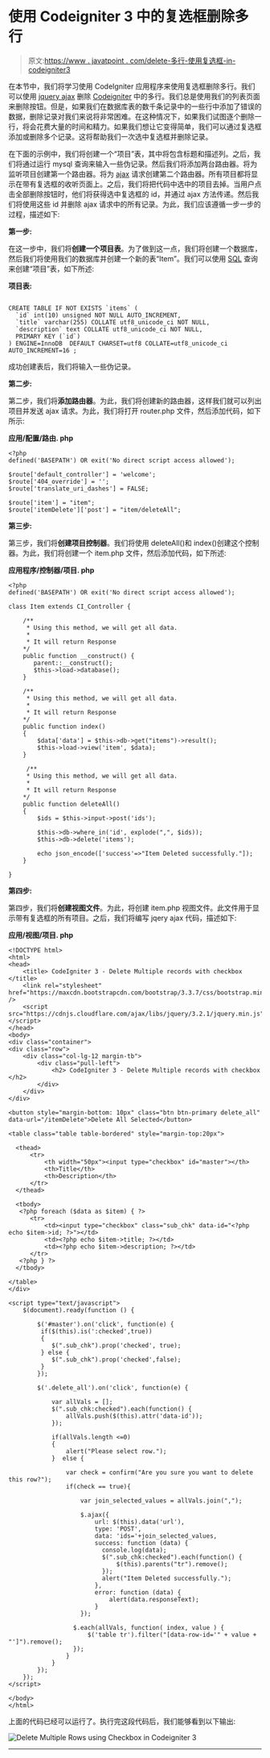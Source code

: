# 使用 Codeigniter 3 中的复选框删除多行

> 原文:[https://www . javatpoint . com/delete-多行-使用复选框-in-codeigniter3](https://www.javatpoint.com/delete-multiple-rows-using-checkbox-in-codeigniter3)

在本节中，我们将学习使用 CodeIgniter 应用程序来使用复选框删除多行。我们可以使用 [jquery ajax](https://www.javatpoint.com/jquery-ajax-method) 删除 [Codeigniter](https://www.javatpoint.com/codeigniter-tutorial) 中的多行。我们总是使用我们的列表页面来删除按钮。但是，如果我们在数据库表的数千条记录中的一些行中添加了错误的数据，删除记录对我们来说将非常困难。在这种情况下，如果我们试图逐个删除一行，将会花费大量的时间和精力。如果我们想让它变得简单，我们可以通过复选框添加或删除多个记录。这将帮助我们一次选中复选框并删除记录。

在下面的示例中，我们将创建一个“项目”表，其中将包含标题和描述列。之后，我们将通过运行 mysql 查询来输入一些伪记录。然后我们将添加两台路由器。将为监听项目创建第一个路由器。将为 [ajax](https://www.javatpoint.com/ajax-tutorial) 请求创建第二个路由器。所有项目都将显示在带有复选框的收听页面上。之后，我们将把代码中选中的项目去掉。当用户点击全部删除按钮时，他们将获得选中复选框的 id，并通过 ajax 方法传递。然后我们将使用这些 id 并删除 ajax 请求中的所有记录。为此，我们应该遵循一步一步的过程，描述如下:

**第一步:**

在这一步中，我们将**创建一个项目表**。为了做到这一点，我们将创建一个数据库，然后我们将使用我们的数据库并创建一个新的表“Item”。我们可以使用 [SQL](https://www.javatpoint.com/sql-tutorial) 查询来创建“项目”表，如下所述:

**项目表:**

```

CREATE TABLE IF NOT EXISTS `items` (
  `id` int(10) unsigned NOT NULL AUTO_INCREMENT,
  `title` varchar(255) COLLATE utf8_unicode_ci NOT NULL,
  `description` text COLLATE utf8_unicode_ci NOT NULL,
  PRIMARY KEY (`id`)
) ENGINE=InnoDB  DEFAULT CHARSET=utf8 COLLATE=utf8_unicode_ci AUTO_INCREMENT=16 ;

```

成功创建表后，我们将输入一些伪记录。

**第二步:**

第二步，我们将**添加路由器**。为此，我们将创建新的路由器，这样我们就可以列出项目并发送 ajax 请求。为此，我们将打开 router.php 文件，然后添加代码，如下所示:

**应用/配置/路由. php**

```
<?php
defined('BASEPATH') OR exit('No direct script access allowed');

$route['default_controller'] = 'welcome';
$route['404_override'] = '';
$route['translate_uri_dashes'] = FALSE;

$route['item'] = "item";
$route['itemDelete']['post'] = "item/deleteAll";

```

**第三步:**

第三步，我们将**创建项目控制器**。我们将使用 deleteAll()和 index()创建这个控制器。为此，我们将创建一个 item.php 文件，然后添加代码，如下所述:

**应用程序/控制器/项目. php**

```
<?php
defined('BASEPATH') OR exit('No direct script access allowed');

class Item extends CI_Controller {

    /**
     * Using this method, we will get all data.
     *
     * It will return Response
    */
    public function __construct() {
       parent::__construct();
       $this->load->database();
    }

    /**
     * Using this method, we will get all data.
     *
     * It will return Response
    */
    public function index()
    {
        $data['data'] = $this->db->get("items")->result();
        $this->load->view('item', $data);
    }

     /**
     * Using this method, we will get all data.
     *
     * It will return Response
    */
    public function deleteAll()
    {
        $ids = $this->input->post('ids');

        $this->db->where_in('id', explode(",", $ids));
        $this->db->delete('items');

        echo json_encode(['success'=>"Item Deleted successfully."]);
    }

}

```

**第四步:**

第四步，我们将**创建视图文件**。为此，将创建 item.php 视图文件。此文件用于显示带有复选框的所有项目。之后，我们将编写 jqery ajax 代码，描述如下:

**应用/视图/项目. php**

```
<!DOCTYPE html>
<html>
<head>
    <title> CodeIgniter 3 - Delete Multiple records with checkbox </title>
    <link rel="stylesheet" href="https://maxcdn.bootstrapcdn.com/bootstrap/3.3.7/css/bootstrap.min.css" />
    <script src="https://cdnjs.cloudflare.com/ajax/libs/jquery/3.2.1/jquery.min.js"></script>
</head>
<body>
<div class="container">
<div class="row">
    <div class="col-lg-12 margin-tb">
        <div class="pull-left">
            <h2> CodeIgniter 3 - Delete Multiple records with checkbox </h2>
        </div>
    </div>
</div>

<button style="margin-bottom: 10px" class="btn btn-primary delete_all" data-url="/itemDelete">Delete All Selected</button>

<table class="table table-bordered" style="margin-top:20px">

  <thead>
      <tr>
          <th width="50px"><input type="checkbox" id="master"></th>
          <th>Title</th>
          <th>Description</th>
      </tr>
  </thead>

  <tbody>
   <?php foreach ($data as $item) { ?>      
      <tr>
          <td><input type="checkbox" class="sub_chk" data-id="<?php echo $item->id; ?>"></td>
          <td><?php echo $item->title; ?></td>
          <td><?php echo $item->description; ?></td>
      </tr>
   <?php } ?>
  </tbody>

</table>
</div>

<script type="text/javascript">
    $(document).ready(function () {

        $('#master').on('click', function(e) {
         if($(this).is(':checked',true))  
         {
            $(".sub_chk").prop('checked', true);  
         } else {  
            $(".sub_chk").prop('checked',false);  
         }  
        });

        $('.delete_all').on('click', function(e) {

            var allVals = [];  
            $(".sub_chk:checked").each(function() {  
                allVals.push($(this).attr('data-id'));
            });  

            if(allVals.length <=0)  
            {  
                alert("Please select row.");  
            }  else {  

                var check = confirm("Are you sure you want to delete this row?");  
                if(check == true){  

                    var join_selected_values = allVals.join(","); 

                    $.ajax({
                        url: $(this).data('url'),
                        type: 'POST',
                        data: 'ids='+join_selected_values,
                        success: function (data) {
                          console.log(data);
                          $(".sub_chk:checked").each(function() {  
                              $(this).parents("tr").remove();
                          });
                          alert("Item Deleted successfully.");
                        },
                        error: function (data) {
                            alert(data.responseText);
                        }
                    });

                  $.each(allVals, function( index, value ) {
                      $('table tr').filter("[data-row-id='" + value + "']").remove();
                  });
                }  
            }  
        });
    });
</script>

</body>
</html>

```

上面的代码已经可以运行了。执行完这段代码后，我们能够看到以下输出:

![Delete Multiple Rows using Checkbox in Codeigniter 3](../Images/967a3251ec0bb982379f9eda70778a09.png)

* * *